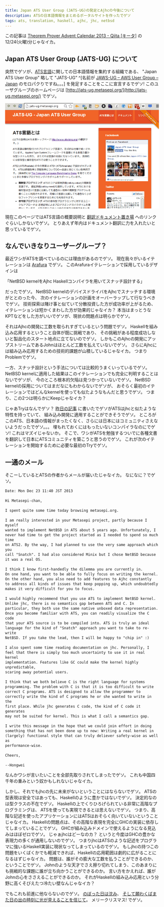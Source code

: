 ```yaml
---
title: Japan ATS User Group (JATS-UG)の発足とAjhcの今後について
description: ATSの日本語情報をまとめるポータルサイトを作ったでゲソ
tags: ats, translation, haskell, ajhc, jhc, netbsd
---
```


この記事は
[Theorem Prover Advent Calendar 2013 - Qiita [キータ]](http://qiita.com/advent-calendar/2013/theorem_prover)
の12/24(火曜)分じゃなイカ。

## Japan ATS User Group (JATS-UG) について

突然でゲソが、[ATS言語](http://www.ats-lang.org/)に関しての日本語情報を集約する組織である、
"Japan ATS User Group" 略して "JATS-UG"
^[名前が [JAWS-UG – AWS User Group – Japan](http://jaws-ug.jp/) のモロパクりですね。。。]
を発足することをここに宣言するでゲソ!
このユーザグループのホームページは [http://jats-ug.metasepi.org/](http://jats-ug.metasepi.org/) でゲソ。

[![](/img/20131224_jats-ug_website.png)](http://jats-ug.metasepi.org/)

現在このページではATS言語の概要説明と
[翻訳ドキュメント置き場](https://github.com/jats-ug/translate/blob/master/index.md)
へのリンクぐらいしかないでゲソ。
とりあえず年内はドキュメント翻訳に力を入れたいと思っているでゲソ。

## なんでいきなりユーザーグループ？

最近ワシがATSを調べているのには理由があるのでゲソ。
現在我々がいるイテレーションは
[Arafura](2013-01-09-design_arafura.html)
でゲソ。
このArafuraイテレーションで採用しているデザインは

「NetBSD kernelをAjhc Haskellコンパイラを用いてスナッチ設計する」

だったでゲソ。
NetBSD kernelのデバイスドライバをAjhcでスナッチする環境がととのった今、
次のイテレーションの計画をオーバーラップして行なうべきでゲソ。
技術探索は賭け事と似ていて分散投資した方が成功率が上がるため、
イテレーションは短かくまわした方が効果的じゃなイカ？
本当はまっとうなKPTなどをした方がいいでゲソが、現状の問題点は明らかでゲソ。

それはAjhcの開発に工数を取られすぎているという問題でゲソ。
Haskellを組み込み応用するということ自体が既に挑戦であり、
その挑戦がある程度成功しないと製品化のスタート地点に立てないのでゲソ。
しかもこのAjhcの開発にアップストリームであるJohnはほとんど工数を払えていないでゲソ。
さらにAjhcには組み込み応用するための技術的課題が山積しているじゃなイカ。
つまりProblemでゲソ。

一方、スナッチ設計という手法については比較的うまくいっているでゲソ。
NetBSD kernelに適用した結果はこのイテレーションでも完全に判明することはないでゲソが、
今のところ根本的欠陥は見つかっていないでゲソ。
NetBSD kernelの採用についてはまだなにもわからないでゲソが、
おそらく最初のイテレーションではどんなkernelを使っても似たようなもんだと思うでゲソ。
つまり、この2つは明らかにKeepじゃなイカ？

じゃあTryはなんでゲソ？
[昨日の記事](2013-12-23-ml_guide_to_ats.html)
に書いたでゲソがATSはjhcと似たような特性を持っていて、
組み込み開発に適用することができそうでゲソ。
ところがこのATS、日本語の情報がまったくなく、さらには日本にはコミュニティさえないようだったでゲソ。。。
埋もれておくにはもったいないコンパイラなのにでゲソ!
これはマズイじゃないか。
そこで、ワシがATSを勉強するついでに各種文書を翻訳して日本にATSコミュニティを築こうと思うのでゲソ。
これが次のイテレーションを開始するために必要な最初のTryでゲソ。

## 一通のメール

そこーしているとATSの作者からメールが届いたじゃなイカ。
なになに？でゲソ。

~~~
Date: Mon Dec 23 11:40 JST 2013

Hi Metasepi-chan,

I spent quite some time today browsing metasepi.org.

I am really interested in your Metasepi project, partly because I myself
wanted to implement NetBSD in ATS about 5 years ago. Unfortunately, I
never had time to get the project started as I needed to spend so much time
on ATS2. By the way, I had planned to use the very same approach which you
call "Snatch". I had also considered Minix but I chose NetBSD because
it was a real OS.

I think I know first-handedly the dilemma you are currently in.
On one hand, you want to be able to fully focus on writing the kernel.
On the other hand, you also need to add features to Ajhc constantly
to address all kinds of issues that keep popping up, which undoubtedly
makes it very difficult for you to focus.

I would highly recommend that you use ATS to implement NetBSD kernel.
Unlike jhc, there is no semantics gap between ATS and C. In
particular, they both use the same native unboxed data representation.
Once you become familiar with ATS, you can readily visualize the C code
that your ATS source is to be compiled into. ATS is truly an ideal
language for the kind of "Snatch" approach you want to take to re-write
NetBSD. If you take the lead, then I will be happy to "chip in" :)

I also spent some time reading documentation on jhc. Personally, I
feel that there is simply too much uncertainty to use it in real kernel
implementation. Features like GC could make the kernel highly unpredictable,
scaring away potential users.

I think that we both believe C is the right language for systems
programming. The problem with C is that it is too difficult to write
correct C programs. ATS is designed to allow the programmer to
correctly write the kind of C programs he or she wanted to write in the
first place. While jhc generates C code, the kind of C code it generates
may not be suited for kernel. This is what I call a semantics gap.

I write this message in the hope that we could join effort in doing
something that has not been done up to now: Writing a real kernel in
(largely) functional style that can truly deliever safety-wise as well as
performance-wise.

Cheers,

--Hongwei
~~~

なんかワシが言いたいことを全部先取りされてしまったでゲソ。
これも中国四千年の重みという奴かもしれないじゃなイカ。

しかし、それでもjhcの先に未来がないということにはならないでゲソ。
ATSの型表現は安全ではあっても、Haskellのように豊かではないでゲソ。
決定的なのは型クラスの不在でゲソ。
Haskellの上でくりひろげられている非常に高階なプログラミングは、
ATSを使っても実現できるとは思えないでゲソ。
つまり、高階な記述を使ったアプリケーションにはATSはおそらく向いていないということじゃなイカ。
Haskellの問題点は、その高階な表現を完全にGHCの実装に依存してしまっていることでゲソ。
GHCが組み込みドメインで使えるようになる見込みはほぼゼロでゲソ。
じゃぁjhcはどーなのカ？
というと今度はGHCの豊かな表現力の多くが通用しないのでゲソ。
つまりjhcはATSのような記述をプログラマに強いるHaskell実装に現状なってしまっているのでゲソ。
もしjhcの持つこの問題をいくばくかでも軽減できれば、Haskellの応用範囲は劇的に広がることになるはずじゃなイカ。
問題は、誰がその膨大な工数を払うことができるのか、ということでゲソ。
Johnのような天才でさえ擦り切れてしまう、このあまりにも挑戦的な課題に誰が立ち向かうことができるのか。
言い方をかえれば、誰がJohnの心をささえることができるのか。
それがHaskellの組み込み応用という分野に高くそびえたつ冷たい壁なんじゃなイカ？

でもこれも前進に他ならないのでゲソ。
[のぼった日は沈み](https://www.youtube.com/watch?v=avl_88EY4Tk)、
[そして願わくばまた日の出の時刻に光が見えることを信じて](http://www.utamap.com/showkasi.php?surl=B11852)。
メリークリスマス! でゲソ。
